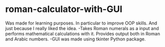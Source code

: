 # roman-calculator-with-GUI

Was made for learning purposes. In particular to improve OOP skills. And just because I really liked the idea.
-Takes Roman numerals as a input and performs mathematical calculations
with it. Provides output both in Roman and Arabic numbers.
-GUI was made using tkinter Python package.
